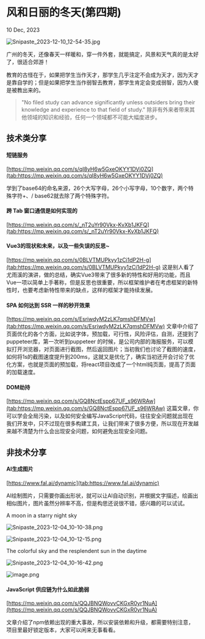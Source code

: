 # 风和日丽的冬天(第四期)

10 Dec, 2023


![Snipaste_2023-12-10_12-54-35.jpg](https://www.freeimg.cn/i/2023/12/24/6587cb2e8e112.jpg)

广州的冬天，还像春天一样暖和，穿一件外套，就能搞定，风景和天气真的是太好了，很适合郊游！



教育的古怪在于，如果把学生当作天才，那学生几乎注定不会成为天才，因为天才是靠自学的；但是如果把学生当作弱智去教育，那学生肯定会变成弱智，因为人傻是被教出来的。

> "No filed study can advance significantly unless outsiders bring their knowledge and experience to that field of study."
> 除非有外来者带来其他领域的知识和经验，任何一个领域都不可能大幅度进步。



## 技术类分享

#### 短链服务

[https://mp.weixin.qq.com/s/qI8yH6w5GxeOKYY1DVj0ZQ](tab:https://mp.weixin.qq.com/s/qI8yH6w5GxeOKYY1DVj0ZQ)

学到了base64的命名来源，26个大写字母，26个小写字母，10个数字，两个特殊字符+、/
base62就去除了两个特殊字符。


#### 跨 Tab 窗口通信是如何实现的  

[https://mp.weixin.qq.com/s/_nT2uYr90Vkx-KvXb1JKFQ](tab:https://mp.weixin.qq.com/s/_nT2uYr90Vkx-KvXb1JKFQ)


#### Vue3的现状和未来，以及一些失误的反思~  

[https://mp.weixin.qq.com/s/0BLVTMUPkyy1zCi1dP2H-g](tab:https://mp.weixin.qq.com/s/0BLVTMUPkyy1zCi1dP2H-g)
这是别人看了尤雨溪的演讲，做的总结，确实Vue3带来了很多新的特性和好用的功能，而且Vue一项以简单上手著称，但是反思也很重要，所以框架维护者在考虑框架的新特性时，也要考虑新特性带来的缺点，这样的框架才能持续发展。

#### SPA 如何达到 SSR 一样的秒开效果

[https://mp.weixin.qq.com/s/EsriwdyM2zLK7qmshDFMVw](tab:https://mp.weixin.qq.com/s/EsriwdyM2zLK7qmshDFMVw)
文章中介绍了页面优化的各个方面，比如说字体，预加载，可行性，风险评估，自测，还提到了puppeteer库，第一次听到puppeteer 的时候，是公司内部的海报服务，可以模拟打开浏览器，对页面进行截图，然后返回图片；当初我们也讨论了截图的速度，如何将1s的截图速度提升到200ms，这就又是优化了，确实当初还开会讨论了优化方案，也就是页面的预加载，将react项目改成了一个html纯页面，提高了页面的加载速度。

#### DOM劫持

[https://mp.weixin.qq.com/s/GQ8NctEspp67UF_s96WRAw](tab:https://mp.weixin.qq.com/s/GQ8NctEspp67UF_s96WRAw)
这篇文章，你可以学会全局污染，以及如何安全编写JavaScript代码，往往安全问题就出现在我们开发中，只不过现在很多构建工具，让我们带来了很多方便，所以现在开发越来越不清楚为什么会出现安全问题，如何避免出现安全问题。

## 非技术分享

#### AI生成图片

[https://www.fal.ai/dynamic](tab:https://www.fal.ai/dynamic)

AI绘制图片，只需要你画出形状，就可以让AI自动识别，并根据文字描述，绘画出相似图片，图片虽然分辨率不高，但是构思还说很不错，感兴趣的可以试试。

A moon in a starry night sky

![Snipaste_2023-12-04_10-10-38.png](https://i.ibb.co/74jTMQ4/Snipaste-2023-12-04-10-10-38.png)

![Snipaste_2023-12-04_10-12-15.png](https://i.ibb.co/SvsxWbf/Snipaste-2023-12-04-10-12-15.png)


The colorful sky and the resplendent sun in the daytime


![Snipaste_2023-12-04_10-16-42.png](https://i.ibb.co/YpRttM8/Snipaste-2023-12-04-10-16-42.png)


![image.png](https://i.ibb.co/kyzvZxr/image.png)


#### JavaScript 供应链为什么如此脆弱

[https://mp.weixin.qq.com/s/QQJBNQWovvCKGxR0yr1NuA](https://mp.weixin.qq.com/s/QQJBNQWovvCKGxR0yr1NuA)

文章介绍了npm依赖出现的重大事故，所以安装依赖和升级，都需要特别注意，项目里最好锁定版本，大家可以闲来无事看看。
